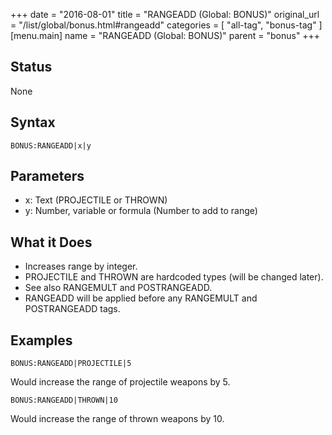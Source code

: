 +++
date = "2016-08-01"
title = "RANGEADD (Global: BONUS)"
original_url = "/list/global/bonus.html#rangeadd"
categories = [ "all-tag", "bonus-tag" ]
[menu.main]
    name = "RANGEADD (Global: BONUS)"
    parent = "bonus"
+++

## Status

None

## Syntax

`BONUS:RANGEADD|x|y`

## Parameters

-   x: Text (PROJECTILE or THROWN)
-   y: Number, variable or formula (Number to add
    to range)



What it Does
------------

-   Increases range by integer.
-   PROJECTILE and THROWN are hardcoded types (will be changed later).
-   See also RANGEMULT and POSTRANGEADD.
-   RANGEADD will be applied before any RANGEMULT and POSTRANGEADD tags.

Examples
--------

`BONUS:RANGEADD|PROJECTILE|5`

Would increase the range of projectile weapons by 5.

`BONUS:RANGEADD|THROWN|10`

Would increase the range of thrown weapons by 10.

